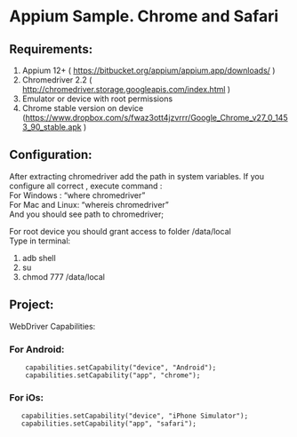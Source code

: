 Appium Sample. Chrome and Safari
============

## Requirements:
1.	Appium 12+ ( https://bitbucket.org/appium/appium.app/downloads/ )  
2.	Chromedriver 2.2 ( http://chromedriver.storage.googleapis.com/index.html )  
3.	Emulator or device with root permissions  
4.	Chrome stable version on device (https://www.dropbox.com/s/fwaz3ott4jzvrrr/Google_Chrome_v27_0_1453_90_stable.apk )

## Configuration:  
After extracting chromedriver add the path in system variables. If you configure all correct , execute command :   
For Windows : “where chromedriver”    
For Mac and Linux: “whereis chromedriver”  
And you should see path to chromedriver;  

For root device you should grant access to folder /data/local  
Type in terminal:   
1.	adb shell  
2.	su  
3.	chmod 777 /data/local  
  
## Project: 

WebDriver Capabilities:  

### For Android:

        capabilities.setCapability("device", "Android");  
        capabilities.setCapability("app", "chrome");
        
### For iOs:

       capabilities.setCapability("device", "iPhone Simulator");  
       capabilities.setCapability("app", "safari");  

